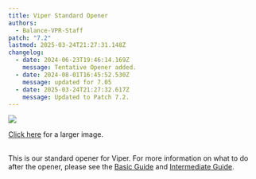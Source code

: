 ```yaml
---
title: Viper Standard Opener
authors:
  - Balance-VPR-Staff
patch: "7.2"
lastmod: 2025-03-24T21:27:31.148Z
changelog:
  - date: 2024-06-23T19:46:14.169Z
    message: Tentative Opener added.
  - date: 2024-08-01T16:45:52.530Z
    message: updated for 7.05
  - date: 2025-03-24T21:27:32.617Z
    message: Updated to Patch 7.2.
---
```

![](/img/jobs/vpr/vpr7-05standardop.png)

[Click here](https://www.thebalanceffxiv.com/img/jobs/vpr/vpr7-05standardop.png) for a larger image. 

\
This is our standard opener for Viper. For more information on what to do after the opener, please see the [Basic Guide](https://www.thebalanceffxiv.com/jobs/melee/viper/basic-guide/) and [Intermediate Guide](https://www.thebalanceffxiv.com/jobs/melee/viper/intermediate-guide/). [](https://www.thebalanceffxiv.com/img/jobs/vpr/tentativeprereleaseopener.png)